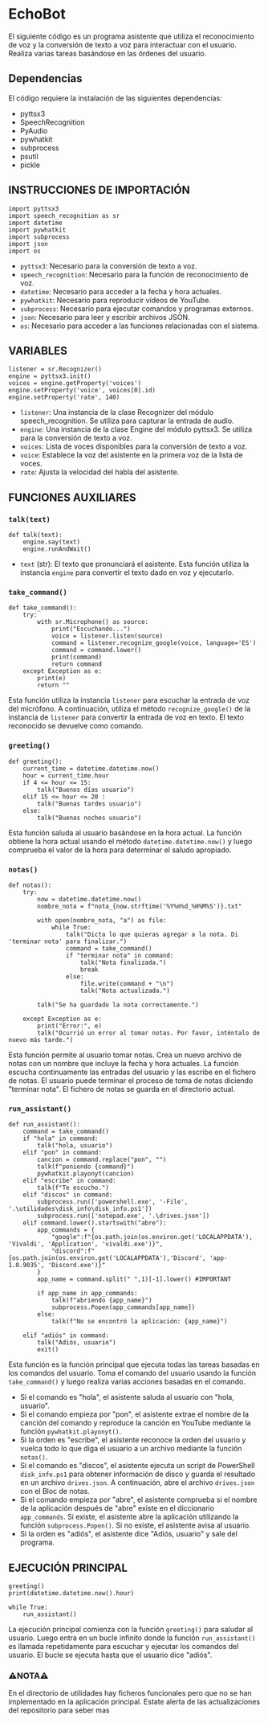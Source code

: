 # EchoBot

El siguiente código es un programa asistente que utiliza el reconocimiento de voz y la conversión de texto a voz para interactuar con el usuario. Realiza varias tareas basándose en las órdenes del usuario.

## Dependencias
El código requiere la instalación de las siguientes dependencias:
- pyttsx3
- SpeechRecognition
- PyAudio
- pywhatkit
- subprocess
- psutil
- pickle

## INSTRUCCIONES DE IMPORTACIÓN

~~~~
import pyttsx3
import speech_recognition as sr
import datetime
import pywhatkit
import subprocess
import json
import os
~~~~
- `pyttsx3`: Necesario para la conversión de texto a voz.
- `speech_recognition`: Necesario para la función de reconocimiento de voz.
- `datetime`: Necesario para acceder a la fecha y hora actuales.
- `pywhatkit`: Necesario para reproducir vídeos de YouTube.
- `subprocess`: Necesario para ejecutar comandos y programas externos.
- `json`: Necesario para leer y escribir archivos JSON.
- `os`: Necesario para acceder a las funciones relacionadas con el sistema.
  
## VARIABLES

~~~~
listener = sr.Recognizer()
engine = pyttsx3.init()
voices = engine.getProperty('voices')
engine.setProperty('voice', voices[0].id)
engine.setProperty('rate', 140)
~~~~
- `listener`: Una instancia de la clase Recognizer del módulo speech_recognition. Se utiliza para capturar la entrada de audio.
- `engine`: Una instancia de la clase Engine del módulo pyttsx3. Se utiliza para la conversión de texto a voz.
- `voices`: Lista de voces disponibles para la conversión de texto a voz.
- `voice`: Establece la voz del asistente en la primera voz de la lista de voces.
- `rate`: Ajusta la velocidad del habla del asistente.

## FUNCIONES AUXILIARES

### `talk(text)`

~~~~
def talk(text):
    engine.say(text)
    engine.runAndWait()
~~~~
- `text` (str): El texto que pronunciará el asistente.
Esta función utiliza la instancia `engine` para convertir el texto dado en voz y ejecutarlo.

### `take_command()`

~~~~
def take_command():
    try:
        with sr.Microphone() as source:
            print("Escuchando...")
            voice = listener.listen(source)
            command = listener.recognize_google(voice, language='ES')
            command = command.lower()
            print(command)
            return command
    except Exception as e:
        print(e)
        return ""
~~~~
Esta función utiliza la instancia `listener` para escuchar la entrada de voz del micrófono. A continuación, utiliza el método `recognize_google()` de la instancia de `listener` para convertir la entrada de voz en texto. El texto reconocido se devuelve como comando.

### `greeting()`

~~~~
def greeting():
    current_time = datetime.datetime.now()
    hour = current_time.hour
    if 4 <= hour <= 15:
        talk("Buenos días usuario") 
    elif 15 <= hour <= 20 :
        talk("Buenas tardes usuario")
    else:
        talk("Buenas noches usuario")
~~~~
Esta función saluda al usuario basándose en la hora actual. La función obtiene la hora actual usando el método `datetime.datetime.now()` y luego comprueba el valor de la hora para determinar el saludo apropiado.

### `notas()`

~~~~
def notas():
    try:
        now = datetime.datetime.now()
        nombre_nota = f"nota_{now.strftime('%Y%m%d_%H%M%S')}.txt"

        with open(nombre_nota, "a") as file:
            while True:
                talk("Dicta lo que quieras agregar a la nota. Di 'terminar nota' para finalizar.")
                command = take_command()
                if "terminar nota" in command:
                    talk("Nota finalizada.")
                    break
                else:
                    file.write(command + "\n")
                    talk("Nota actualizada.")

        talk("Se ha guardado la nota correctamente.")

    except Exception as e:
        print("Error:", e)
        talk("Ocurrió un error al tomar notas. Por favor, inténtalo de nuevo más tarde.")
~~~~
Esta función permite al usuario tomar notas. Crea un nuevo archivo de notas con un nombre que incluye la fecha y hora actuales. La función escucha continuamente las entradas del usuario y las escribe en el fichero de notas. El usuario puede terminar el proceso de toma de notas diciendo "terminar nota". El fichero de notas se guarda en el directorio actual.

### `run_assistant()`

~~~~
def run_assistant():
    command = take_command()
    if "hola" in command:
        talk("hola, usuario")
    elif "pon" in command:
        cancion = command.replace("pon", "")
        talk(f"poniendo {command}")
        pywhatkit.playonyt(cancion)
    elif "escribe" in command:
        talk(f"Te escucho.")
    elif "discos" in command:
        subprocess.run(['powershell.exe', '-File', '.\utilidades\disk_info\disk_info.ps1'])
        subprocess.run(['notepad.exe', '.\drives.json'])
    elif command.lower().startswith("abre"):
        app_commands = {
            "google":f"{os.path.join(os.environ.get('LOCALAPPDATA'), 'Vivaldi', 'Application', 'vivaldi.exe')}",
            "discord":f"{os.path.join(os.environ.get('LOCALAPPDATA'),'Discord', 'app-1.0.9035', 'Discord.exe')}"
        }
        app_name = command.split(" ",1)[-1].lower() #IMPORTANT

        if app_name in app_commands:
            talk(f"abriendo {app_name}")
            subprocess.Popen(app_commands[app_name])
        else:
            talk(f"No se encontró la aplicación: {app_name}")

    elif "adiós" in command:
        talk("Adiós, usuario")
        exit()
~~~~
Esta función es la función principal que ejecuta todas las tareas basadas en los comandos del usuario. Toma el comando del usuario usando la función `take_command()` y luego realiza varias acciones basadas en el comando.
- Si el comando es "hola", el asistente saluda al usuario con "hola, usuario".
- Si el comando empieza por "pon", el asistente extrae el nombre de la canción del comando y reproduce la canción en YouTube mediante la función `pywhatkit.playonyt()`.
- Si la orden es "escribe", el asistente reconoce la orden del usuario y vuelca todo lo que diga el usuario a un archivo mediante la función `notas()`.
- Si el comando es "discos", el asistente ejecuta un script de PowerShell `disk_info.ps1` para obtener información de disco y guarda el resultado en un archivo `drives.json`. A continuación, abre el archivo `drives.json` con el Bloc de notas.
- Si el comando empieza por "abre", el asistente comprueba si el nombre de la aplicación después de "abre" existe en el diccionario `app_commands`. Si existe, el asistente abre la aplicación utilizando la función `subprocess.Popen()`. Si no existe, el asistente avisa al usuario.
- Si la orden es "adiós", el asistente dice "Adiós, usuario" y sale del programa.

## EJECUCIÓN PRINCIPAL

~~~~
greeting()
print(datetime.datetime.now().hour)

while True:
    run_assistant()
~~~~
La ejecución principal comienza con la función `greeting()` para saludar al usuario. Luego entra en un bucle infinito donde la función `run_assistant()` es llamada repetidamente para escuchar y ejecutar los comandos del usuario. El bucle se ejecuta hasta que el usuario dice "adiós".


### ⚠️NOTA⚠️
En el directorio de utilidades hay ficheros funcionales pero que no se han implementado en la aplicación principal.
Estate alerta de las actualizaciones del repositorio para seber mas